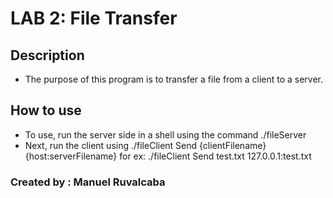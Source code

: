 # LAB 2: File Transfer

## Description
- The purpose of this program is to transfer a file from a client to a
   server.

## How to use
- To use, run the server side in a shell using the command ./fileServer
- Next, run the client using ./fileClient Send {clientFilename}
{host:serverFilename} for ex: ./fileClient Send test.txt 127.0.0.1:test.txt

### Created by : Manuel Ruvalcaba
